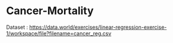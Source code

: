 # Cancer-Mortality
Dataset : https://data.world/exercises/linear-regression-exercise-1/workspace/file?filename=cancer_reg.csv
